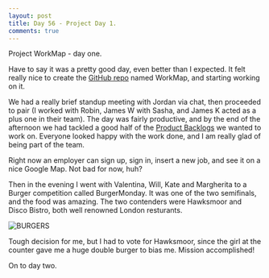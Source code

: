 ```yaml
---
layout: post
title: Day 56 - Project Day 1.
comments: true
---
```


Project WorkMap - day one.

Have to say it was a pretty good day, even better than I expected. It felt really nice to create the [GitHub repo](https://github.com/federicomaffei/WorkMap) named WorkMap, and starting working on it.

<!--more-->

We had a really brief standup meeting with Jordan via chat, then proceeded to pair (I worked with Robin, James W with Sasha, and James K acted as a plus one in their team). The day was fairly productive, and by the end of the afternoon we had tackled a good half of the [Product Backlogs](http://en.wikipedia.org/wiki/Scrum_%28software_development%29#Product_backlog) we wanted to work on. Everyone looked happy with the work done, and I am really glad of being part of the team.

Right now an employer can sign up, sign in, insert a new job, and see it on a nice Google Map. Not bad for now, huh?

Then in the evening I went with Valentina, Will, Kate and Margherita to a Burger competition called BurgerMonday. It was one of the two semifinals, and the food was amazing. The two contenders were Hawksmoor and Disco Bistro, both well renowned London resturants.

![BURGERS](http://federicomaffei.github.io/public/images/burgers.jpg)

Tough decision for me, but I had to vote for Hawksmoor, since the girl at the counter gave me a huge double burger to bias me. Mission accomplished!

On to day two.